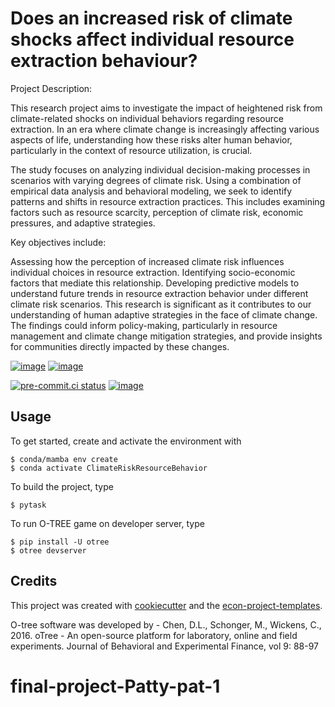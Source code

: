 # Does an increased risk of climate shocks affect individual resource extraction behaviour?

Project Description:

This research project aims to investigate the impact of heightened risk from climate-related shocks on individual behaviors regarding resource extraction. In an era where climate change is increasingly affecting various aspects of life, understanding how these risks alter human behavior, particularly in the context of resource utilization, is crucial.

The study focuses on analyzing individual decision-making processes in scenarios with varying degrees of climate risk. Using a combination of empirical data analysis and behavioral modeling, we seek to identify patterns and shifts in resource extraction practices. This includes examining factors such as resource scarcity, perception of climate risk, economic pressures, and adaptive strategies.

Key objectives include:

Assessing how the perception of increased climate risk influences individual choices in resource extraction.
Identifying socio-economic factors that mediate this relationship.
Developing predictive models to understand future trends in resource extraction behavior under different climate risk scenarios.
This research is significant as it contributes to our understanding of human adaptive strategies in the face of climate change. The findings could inform policy-making, particularly in resource management and climate change mitigation strategies, and provide insights for communities directly impacted by these changes.

[![image](https://img.shields.io/github/actions/workflow/status/Patty-pat/ClimateRiskResourceBehavior/main.yml?branch=main)](https://github.com/Patty-pat/ClimateRiskResourceBehavior/actions?query=branch%3Amain)
[![image](https://codecov.io/gh/Patty-pat/ClimateRiskResourceBehavior/branch/main/graph/badge.svg)](https://codecov.io/gh/Patty-pat/ClimateRiskResourceBehavior)

[![pre-commit.ci status](https://results.pre-commit.ci/badge/github/Patty-pat/ClimateRiskResourceBehavior/main.svg)](https://results.pre-commit.ci/latest/github/Patty-pat/ClimateRiskResourceBehavior/main)
[![image](https://img.shields.io/badge/code%20style-black-000000.svg)](https://github.com/psf/black)

## Usage

To get started, create and activate the environment with

```console
$ conda/mamba env create
$ conda activate ClimateRiskResourceBehavior
```

To build the project, type

```console
$ pytask
```

To run O-TREE game on developer server, type
```console
$ pip install -U otree
$ otree devserver
```

## Credits

This project was created with [cookiecutter](https://github.com/audreyr/cookiecutter)
and the
[econ-project-templates](https://github.com/OpenSourceEconomics/econ-project-templates).

O-tree software was developed by - Chen, D.L., Schonger, M., Wickens, C., 2016. oTree - An open-source platform for laboratory, online and field experiments. Journal of Behavioral and Experimental Finance, vol 9: 88-97
# final-project-Patty-pat-1
